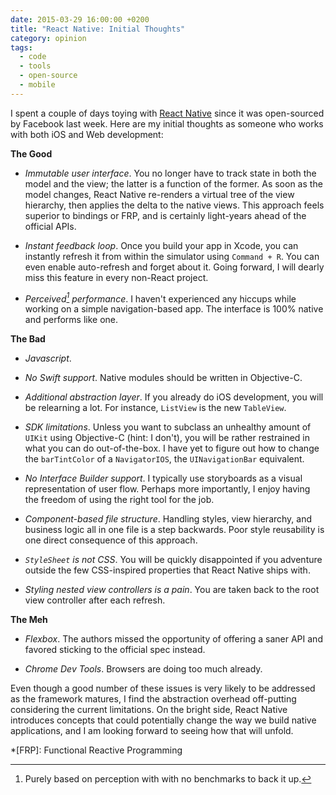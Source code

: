 ```yaml
---
date: 2015-03-29 16:00:00 +0200
title: "React Native: Initial Thoughts"
category: opinion
tags:
  - code
  - tools
  - open-source
  - mobile
---
```


I spent a couple of days toying with [React Native] since it was open-sourced by Facebook last week. Here are my initial thoughts as someone who works with both iOS and Web development:

**The Good**

- *Immutable user interface*. You no longer have to track state in both the model and the view; the latter is a function of the former. As soon as the model changes, React Native re-renders a virtual tree of the view hierarchy, then applies the delta to the native views. This approach feels superior to bindings or FRP, and is certainly light-years ahead of the official APIs.

- *Instant feedback loop*. Once you build your app in Xcode, you can instantly refresh it from within the simulator using `Command + R`. You can even enable auto-refresh and forget about it. Going forward, I will dearly miss this feature in every non-React project.

- *Perceived[^1] performance*. I haven't experienced any hiccups while working on a simple navigation-based app. The interface is 100% native and performs like one.

**The Bad**

- *Javascript*.

- *No Swift support*. Native modules should be written in Objective-C.

- *Additional abstraction layer*. If you already do iOS development, you will be relearning a lot. For instance, `ListView` is the new `TableView`.

- *SDK limitations*. Unless you want to subclass an unhealthy amount of `UIKit` using Objective-C (hint: I don't), you will be rather restrained in what you can do out-of-the-box. I have yet to figure out how to change the `barTintColor` of a `NavigatorIOS`, the `UINavigationBar` equivalent.

- *No Interface Builder support*. I typically use storyboards as a visual representation of user flow. Perhaps more importantly, I enjoy having the freedom of using the right tool for the job.

- *Component-based file structure*. Handling styles, view hierarchy, and business logic all in one file is a step backwards. Poor style reusability is one direct consequence of this approach.

- *`StyleSheet` is not CSS*. You will be quickly disappointed if you adventure outside the few CSS-inspired properties that React Native ships with.

- *Styling nested view controllers is a pain*. You are taken back to the root view controller after each refresh.

**The Meh**

- *Flexbox*. The authors missed the opportunity of offering a saner API and favored sticking to the official spec instead.

- *Chrome Dev Tools*. Browsers are doing too much already.

Even though a good number of these issues is very likely to be addressed as the framework matures, I find the abstraction overhead off-putting considering the current limitations. On the bright side, React Native introduces concepts that could potentially change the way we build native applications, and I am looking forward to seeing how that will unfold.

[^1]: Purely based on perception with with no benchmarks to back it up.

[React Native]: http://reactnative.com
*[FRP]: Functional Reactive Programming
